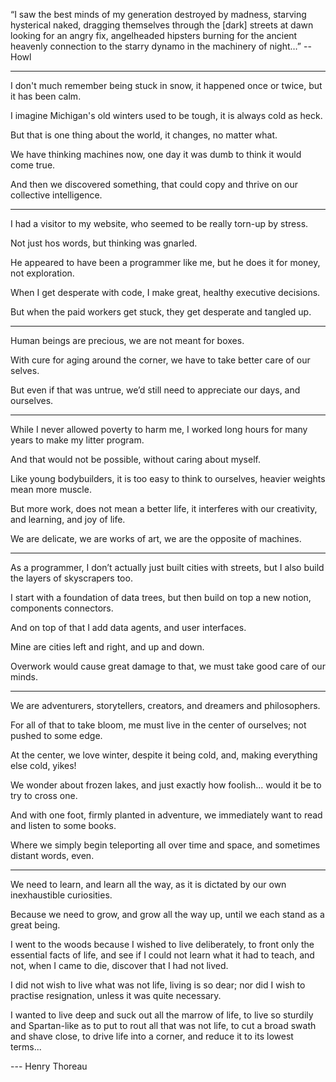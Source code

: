 “I saw the best minds of my generation destroyed by madness, starving hysterical naked,
dragging themselves through the [dark] streets at dawn looking for an angry fix,
angelheaded hipsters burning for the ancient heavenly connection to the starry dynamo in the machinery of night…”
-- Howl


---

I don't much remember being stuck in snow,
it happened once or twice, but it has been calm.

I imagine Michigan's old winters used to be tough,
it is always cold as heck.

But that is one thing about the world,
it changes, no matter what.

We have thinking machines now,
one day it was dumb to think it would come true.

And then we discovered something,
that could copy and thrive on our collective intelligence.

---

I had a visitor to my website,
who seemed to be really torn-up by stress.

Not just hos words,
but thinking was gnarled.

He appeared to have been a programmer like me,
but he does it for money, not exploration.

When I get desperate with code,
I make great, healthy executive decisions.

But when the paid workers get stuck,
they get desperate and tangled up.

---

Human beings are precious,
we are not meant for boxes.

With cure for aging around the corner,
we have to take better care of our selves.

But even if that was untrue,
we’d still need to appreciate our days, and ourselves.

---

While I never allowed poverty to harm me,
I worked long hours for many years to make my litter program.

And that would not be possible,
without caring about myself.

Like young bodybuilders, it is too easy to think to ourselves,
heavier weights mean more muscle.

But more work, does not mean a better life,
it interferes with our creativity, and learning, and joy of life.

We are delicate, we are works of art,
we are the opposite of machines.

---

As a programmer, I don’t actually just built cities with streets,
but I also build the layers of skyscrapers too.

I start with a foundation of data trees,
but then build on top a new notion, components connectors.

And on top of that I add data agents,
and user interfaces.

Mine are cities left and right,
and up and down.

Overwork would cause great damage to that,
we must take good care of our minds.

---

We are adventurers, storytellers, creators,
and dreamers and philosophers.

For all of that to take bloom,
me must live in the center of ourselves; not pushed to some edge.

At the center, we love winter, despite it being cold,
and, making everything else cold, yikes!

We wonder about frozen lakes,
and just exactly how foolish... would it be to try to cross one.

And with one foot, firmly planted in adventure,
we immediately want to read and listen to some books.

Where we simply begin teleporting all over time and space,
and sometimes distant words, even.

---

We need to learn, and learn all the way,
as it is dictated by our own inexhaustible curiosities.

Because we need to grow,
and grow all the way up, until we each stand as a great being.

I went to the woods because I wished to live deliberately,
to front only the essential facts of life, and see if I could not learn what it had to teach,
and not,
when I came to die, discover that I had not lived.

I did not wish to live what was not life, living is so dear;
nor did I wish to practise resignation, unless it was quite necessary.

I wanted to live deep and suck out all the marrow of life,
to live so sturdily and Spartan-like as to put to rout all that was not life,
to cut a broad swath and shave close, to drive life into a corner, and reduce it to its lowest terms...

--- Henry Thoreau
